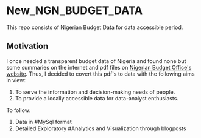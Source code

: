 # New_NGN_BUDGET_DATA
This repo consists of Nigerian Budget Data for data accessible period.

## Motivation
I once needed a transparent budget data of Nigeria and found none but some summaries on the internet and pdf files on [Nigerian Budget Office's website](https://www.budgetoffice.gov.ng/index.php/resources/internal-resources/budget-documents). Thus, I decided to covert this pdf's to data with the following aims in view:
1. To serve the information and decision-making needs of people.
2. To provide a locally accessible data for data-analyst enthusiasts.

To follow:
1. Data in #MySql format
2. Detailed Exploratory #Analytics and Visualization through blogposts
